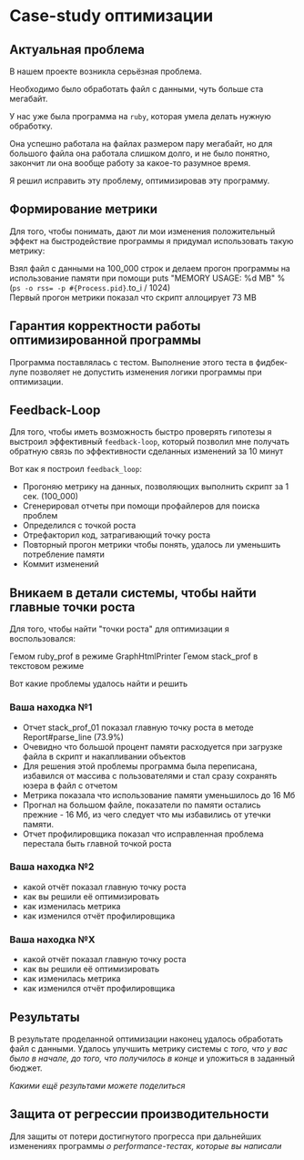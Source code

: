 # Case-study оптимизации

## Актуальная проблема
В нашем проекте возникла серьёзная проблема.

Необходимо было обработать файл с данными, чуть больше ста мегабайт.

У нас уже была программа на `ruby`, которая умела делать нужную обработку.

Она успешно работала на файлах размером пару мегабайт, но для большого файла она работала слишком долго, и не было понятно, закончит ли она вообще работу за какое-то разумное время.

Я решил исправить эту проблему, оптимизировав эту программу.

## Формирование метрики
Для того, чтобы понимать, дают ли мои изменения положительный эффект на быстродействие программы я придумал использовать такую метрику:

Взял файл с данными на 100_000 строк и делаем прогон программы на использование памяти при помощи puts "MEMORY USAGE: %d MB" % (`ps -o rss= -p #{Process.pid}`.to_i / 1024)  
Первый прогон метрики показал что скрипт аллоцирует 73 MB 

## Гарантия корректности работы оптимизированной программы
Программа поставлялась с тестом. Выполнение этого теста в фидбек-лупе позволяет не допустить изменения логики программы при оптимизации.

## Feedback-Loop
Для того, чтобы иметь возможность быстро проверять гипотезы я выстроил эффективный `feedback-loop`, который позволил мне получать обратную связь по эффективности сделанных изменений за 10 минут

Вот как я построил `feedback_loop`: 
- Прогоняю метрику на данных, позволяющих выполнить скрипт за 1 сек. (100_000) 
- Сгенерировал отчеты при помощи профайлеров для поиска проблем
- Определился с точкой роста
- Отрефакторил код, затрагивающий точку роста
- Повторный прогон метрики чтобы понять, удалось ли уменьшить потребление памяти
- Коммит изменений


## Вникаем в детали системы, чтобы найти главные точки роста
Для того, чтобы найти "точки роста" для оптимизации я воспользовался:

Гемом ruby_prof в режиме GraphHtmlPrinter
Гемом stack_prof в текстовом режиме

Вот какие проблемы удалось найти и решить

### Ваша находка №1
- Отчет stack_prof_01 показал главную точку роста в методе Report#parse_line (73.9%)
- Очевидно что большой процент памяти расходуется при загрузке файла в скрипт и накапливании объектов
- Для решения этой проблемы программа была переписана, избавился от массива с пользователями и стал сразу сохранять юзера в файл с отчетом
- Метрика показала что использование памяти уменьшилось до 16 Мб
- Прогнал на большом файле, показатели по памяти остались прежние - 16 Мб, из чего следует что мы избавились от утечки памяти.
- Отчет профилировщика показал что исправленная проблема перестала быть главной точкой роста

### Ваша находка №2
- какой отчёт показал главную точку роста
- как вы решили её оптимизировать
- как изменилась метрика
- как изменился отчёт профилировщика

### Ваша находка №X
- какой отчёт показал главную точку роста
- как вы решили её оптимизировать
- как изменилась метрика
- как изменился отчёт профилировщика

## Результаты
В результате проделанной оптимизации наконец удалось обработать файл с данными.
Удалось улучшить метрику системы с *того, что у вас было в начале, до того, что получилось в конце* и уложиться в заданный бюджет.

*Какими ещё результами можете поделиться*

## Защита от регрессии производительности
Для защиты от потери достигнутого прогресса при дальнейших изменениях программы *о performance-тестах, которые вы написали*
